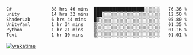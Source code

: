 <!--START_SECTION:waka-->

```text
C#               88 hrs 46 mins  ███████████████████░░░░░░   76.36 %
unity            14 hrs 32 mins  ███░░░░░░░░░░░░░░░░░░░░░░   12.50 %
ShaderLab        6 hrs 44 mins   █▒░░░░░░░░░░░░░░░░░░░░░░░   05.80 %
UnityYaml        1 hr 34 mins    ▒░░░░░░░░░░░░░░░░░░░░░░░░   01.35 %
Python           1 hr 21 mins    ▒░░░░░░░░░░░░░░░░░░░░░░░░   01.16 %
Text             1 hr 10 mins    ▒░░░░░░░░░░░░░░░░░░░░░░░░   01.01 %
```

<!--END_SECTION:waka-->
[![wakatime](https://wakatime.com/badge/user/6c2f442e-41b4-42e3-bc06-d5d8203ad1da.svg)](https://wakatime.com/@6c2f442e-41b4-42e3-bc06-d5d8203ad1da)
